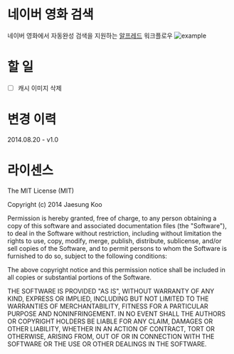 # 네이버 영화 검색
네이버 영화에서 자동완성 검색을 지원하는 [알프레드](http://www.alfredapp.com/) 워크플로우
![example](https://raw.githubusercontent.com/mrz1277/alfred-workflows/master/screenshots/naver.movie.png)

# 할 일
- [ ] 캐시 이미지 삭제

# 변경 이력
2014.08.20 - v1.0

# 라이센스

The MIT License (MIT)

Copyright (c) 2014 Jaesung Koo

Permission is hereby granted, free of charge, to any person obtaining a copy of 
this software and associated documentation files (the "Software"), to deal in 
the Software without restriction, including without limitation the rights to 
use, copy, modify, merge, publish, distribute, sublicense, and/or sell copies of
the Software, and to permit persons to whom the Software is furnished to do so,
subject to the following conditions:

The above copyright notice and this permission notice shall be included in all
copies or substantial portions of the Software.

THE SOFTWARE IS PROVIDED "AS IS", WITHOUT WARRANTY OF ANY KIND, EXPRESS OR 
IMPLIED, INCLUDING BUT NOT LIMITED TO THE WARRANTIES OF MERCHANTABILITY, FITNESS
FOR A PARTICULAR PURPOSE AND NONINFRINGEMENT. IN NO EVENT SHALL THE AUTHORS OR 
COPYRIGHT HOLDERS BE LIABLE FOR ANY CLAIM, DAMAGES OR OTHER LIABILITY, WHETHER 
IN AN ACTION OF CONTRACT, TORT OR OTHERWISE, ARISING FROM, OUT OF OR IN 
CONNECTION WITH THE SOFTWARE OR THE USE OR OTHER DEALINGS IN THE SOFTWARE.